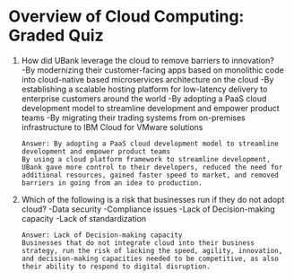 # Overview of Cloud Computing: Graded Quiz

1. How did UBank leverage the cloud to remove barriers to innovation?   
   -By modernizing their customer-facing apps based on monolithic code into cloud-native based microservices architecture on the cloud
   -By establishing a scalable hosting platform for low-latency delivery to enterprise customers around the world 
   -By adopting a PaaS cloud development model to streamline development and empower product teams
   -By migrating their trading systems from on-premises infrastructure to IBM Cloud for VMware solutions
   ```
   Answer: By adopting a PaaS cloud development model to streamline development and empower product teams
   By using a cloud platform framework to streamline development, UBank gave more control to their developers, reduced the need for additional resources, gained faster speed to market, and removed barriers in going from an idea to production.
   ```
2. Which of the following is a risk that businesses run if they do not adopt cloud?
   -Data security 
   -Compliance issues
   -Lack of Decision-making capacity
   -Lack of standardization
   ```
   Answer: Lack of Decision-making capacity
   Businesses that do not integrate cloud into their business strategy, run the risk of lacking the speed, agility, innovation, and decision-making capacities needed to be competitive, as also their ability to respond to digital disruption.
   ```